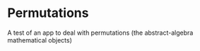 # Permutations
A test of an app to deal with permutations (the abstract-algebra mathematical objects)
